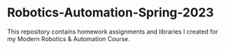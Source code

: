 # Robotics-Automation-Spring-2023
This repository contains homework assignments and libraries I created for my Modern Robotics &amp; Automation Course.
